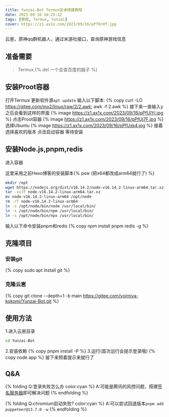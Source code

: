```yaml
---
title: Yunzai-Bot Termux安卓搭建教程
date: 2023-09-16 16:25:12
tags: [教程, Termux, Yunzai]
cover: https://z1.ax1x.com/2023/09/16/pPf0rHf.jpg
---
```


云崽，原神qq群机器人，通过米游社接口，查询原神游戏信息

<!--more-->

## 准备需要
> Termux,{% del 一个会查百度的脑子 %}

## 安装Proot容器

打开Termux
更新软件源`apt update`
输入以下脚本:
{% copy curl -LO https://gitee.com/mo2/linux/raw/2/2.awk; awk -f 2.awk %}
接下来一直输入y
之后会看到这样的界面
{% image https://z1.ax1x.com/2023/09/16/pPfUIYj.jpg %}
点击Proot容器
{% image https://z1.ax1x.com/2023/09/16/pPfUj7F.jpg %}
选择Ubuntu
{% image https://z1.ax1x.com/2023/09/16/pPfUxk4.jpg %}
接着选择喜欢的版本
点击启动容器
等待安装

## 安装Node.js,pnpm,redis
进入容器

这里采用之前Hexo博客的安装脚本{% psw (把x64都改成arm64就行了) %}
``` BASH
mkdir /opt
wget https://nodejs.org/dist/v16.14.2/node-v16.14.2-linux-arm64.tar.xz
tar -xvJf node-v16.14.2-linux-arm64.tar.xz
mv node-v16.14.2-linux-arm64 /opt/node
rm -rf node-v16.14.2-linux-arm64
ln -s /opt/node/bin/node /usr/local/bin/
ln -s /opt/node/bin/npm /usr/local/bin/
ln -s /opt/node/bin/npx /usr/local/bin/
```

输入以下命令安装pnpm和redis
{% copy npm install pnpm redis -g %}

## 克隆项目
### 安装git
{% copy sudo apt install git %}
### 克隆云崽
{% copy git clone --depth=1 -b main https://gitee.com/yoimiya-kokomi/Yunzai-Bot.git %}

## 使用方法
1.进入云崽目录
``` BASH
cd Yunzai-Bot
```
2.安装依赖
{% copy pnpm install -P %}
3.运行(首次运行会提示登录哦)
{% copy node app %}
接下来照着提示来就行了

## Q&A
{% folding Q:登录失败怎么办 color:cyan %}
A:可能是腾讯的风控问题，搭建[签名服务器](https://github.com/fuqiuluo/unidbg-fetch-qsign)即可解决问题
{% endfolding %}

{% folding Q:chromium启动失败? color:cyan %}
A:可以尝试回退版本`pnpm add puppeteer@13.7.0 -w`
{% endfolding %}
